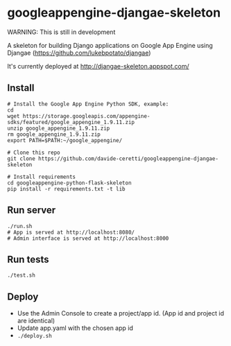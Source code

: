 googleappengine-djangae-skeleton
================================

WARNING: This is still in development

A skeleton for building Django applications on Google App Engine using Djangae (https://github.com/lukebpotato/djangae)

It's currently deployed at http://djangae-skeleton.appspot.com/

Install
-------

```
# Install the Google App Engine Python SDK, example:
cd
wget https://storage.googleapis.com/appengine-sdks/featured/google_appengine_1.9.11.zip
unzip google_appengine_1.9.11.zip
rm google_appengine_1.9.11.zip
export PATH=$PATH:~/google_appengine/

# Clone this repo
git clone https://github.com/davide-ceretti/googleappengine-djangae-skeleton

# Install requirements
cd googleappengine-python-flask-skeleton
pip install -r requirements.txt -t lib
```

Run server
----------

```
./run.sh
# App is served at http://localhost:8080/
# Admin interface is served at http://localhost:8000
```

Run tests
---------

```
./test.sh
```

Deploy
------

* Use the Admin Console to create a project/app id. (App id and project id are identical)
* Update app.yaml with the chosen app id
* ```./deploy.sh```
